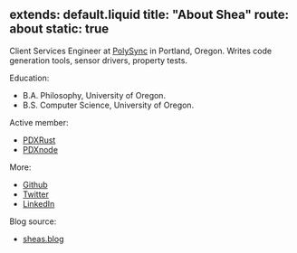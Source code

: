 extends: default.liquid
title: "About Shea"
route: about
static: true
---

Client Services Engineer at [PolySync](https://polysync.io/)
in Portland, Oregon. Writes code generation tools, sensor drivers, property
tests.

Education:
* B.A. Philosophy, University of Oregon.
* B.S. Computer Science, University of Oregon.

Active member:
* [PDXRust](https://www.meetup.com/PDXRust/)
* [PDXnode](https://www.meetup.com/pdxnode/)

More:
* [Github](https://github.com/shnewto)
* [Twitter](https://twitter.com/shnewto/)
* [LinkedIn](https://www.linkedin.com/in/sheanewton/)

Blog source:
* [sheas.blog](https://github.com/shnewto/sheas.blog)
